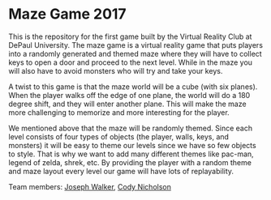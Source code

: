 # Maze Game 2017

This is the repository for the first game built by the Virtual Reality Club at DePaul University. The maze game is a virtual reality game that puts players into a randomly generated and themed maze where they will have to collect keys to open a door and proceed to the next level. While in the maze you will also have to avoid monsters who will try and take your keys.

A twist to this game is that the maze world will be a cube (with six planes). When the player walks off the edge of one plane, the world will do a 180 degree shift, and they will enter another plane. This will make the maze more challenging to memorize and more interesting for the player.

We mentioned above that the maze will be randomly themed. Since each level consists of four types of objects (the player, walls, keys, and monsters) it will be easy to theme our levels since we have so few objects to style. That is why we want to add many different themes like pac-man, legend of zelda, shrek, etc. By providing the player with a random theme and maze layout every level our game will have lots of replayability.

Team members: [Joseph Walker](https://www.linkedin.com/in/joseph-walker-95878226/), [Cody Nicholson](https://www.linkedin.com/in/codynicholson/)
